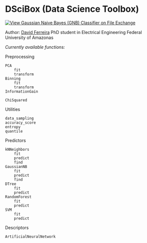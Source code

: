 # DSciBox (Data Science Toolbox)

[![View Gaussian Naive Bayes (GNB) Classifier on File Exchange](https://www.mathworks.com/matlabcentral/images/matlab-file-exchange.svg)](https://www.mathworks.com/matlabcentral/fileexchange/76355-gaussian-naive-bayes-gnb-classifier)

Author:
 [David Ferreira](http://lattes.cnpq.br/3863655668683045)
 PhD student in Electrical Engineering
 Federal University of Amazonas

*Currently available functions:*

Preprocessing
        
    PCA
        fit
        transform
    Binning
        fit
        transform
    InformationGain
        
    ChiSquared

Utilities

    data_sampling 
    accuracy_score  
    entropy 
    quantile
        
Predictors

    kNNeighbors
        fit
        predict
        find
    GaussianNB
        fit
        predict
        find
    DTree
        fit
        predict
    RandomForest
        fit
        predict
    SVM
        fit
        predict

Descriptors

    ArtificialNeuralNetwork

